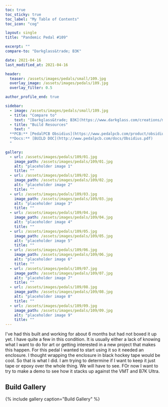 ```yaml
---
toc: true
toc_sticky: true
toc_label: "My Table of Contents"
toc_icon: "cog"

layout: single
title: "Pandemic Pedal #109"

excerpt: ""
compare-to: "Darkglass&trade; B3K"

date: 2021-04-16
last_modified_at: 2021-04-16

header:
  teaser: /assets/images/pedals/small/109.jpg
  overlay_image: /assets/images/pedals/109.jpg
  overlay_filter: 0.5

author_profile_end: true

sidebar:
  - image: /assets/images/pedals/small/109.jpg
  - title: "Compare to"
    text: "[Darkglass&trade; B3K](https://www.darkglass.com/creations/microtubes-b3k/)"
  - title: "Build Resources"
    text: "
  **PCB:** [PedalPCB Obsidius](https://www.pedalpcb.com/product/obsidius/)<br>
  **Docs:** [BUILD DOC](http://www.pedalpcb.com/docs/Obsidius.pdf)
  "

gallery:
  - url: /assets/images/pedals/109/01.jpg
    image_path: /assets/images/pedals/109/01.jpg
    alt: "placeholder image 1"
    title: ""
  - url: /assets/images/pedals/109/02.jpg
    image_path: /assets/images/pedals/109/02.jpg
    alt: "placeholder image 2"
    title: ""
  - url: /assets/images/pedals/109/03.jpg
    image_path: /assets/images/pedals/109/03.jpg
    alt: "placeholder image 3"
    title: ""
  - url: /assets/images/pedals/109/04.jpg
    image_path: /assets/images/pedals/109/04.jpg
    alt: "placeholder image 4"
    title: ""
  - url: /assets/images/pedals/109/05.jpg
    image_path: /assets/images/pedals/109/05.jpg
    alt: "placeholder image 5"
    title: ""
  - url: /assets/images/pedals/109/06.jpg
    image_path: /assets/images/pedals/109/06.jpg
    alt: "placeholder image 6"
    title: ""
  - url: /assets/images/pedals/109/07.jpg
    image_path: /assets/images/pedals/109/07.jpg
    alt: "placeholder image 7"
    title: ""
  - url: /assets/images/pedals/109/08.jpg
    image_path: /assets/images/pedals/109/08.jpg
    alt: "placeholder image 8"
    title: ""
  - url: /assets/images/pedals/109/09.jpg
    image_path: /assets/images/pedals/109/09.jpg
    alt: "placeholder image 9"
    title: ""
---
```


I've had this built and working for about 6 months but had not boxed it up yet. I have quite a few in this condition. It is usually either a lack of knowing what I want to do for art or getting interested in a new project that makes this happen. For this pedal I wanted to start using it so it needed an enclosure. I thought wrapping the enclosure in black hockey tape would be cool. So that is what I did. I am trying to determine if I want to keep it just tape or epoxy over the whole thing. We will have to see. FOr now I want to try to make a demo to see how it stacks up against the VMT and B7K Ultra.

## Build Gallery ##

{% include gallery caption="Build Gallery" %}